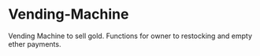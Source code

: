 # Vending-Machine
Vending Machine to sell gold. Functions for owner to restocking and empty ether payments.
